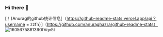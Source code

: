 ### Hi there 👋
[！[Anurag的github统计信息]（https://github-readme-stats.vercel.app/api？username = zzfn）]（https://github.com/anuraghazra/github-readme-stats）
![1605675881360fVqv5t](https://cdn.zzfzzf.com//1605675881360fVqv5t.jpg)
<!--
**zzfn/zzfn** is a ✨ _special_ ✨ repository because its `README.md` (this file) appears on your GitHub profile.

Here are some ideas to get you started:

- 🔭 I’m currently working on ...
- 🌱 I’m currently learning ...
- 👯 I’m looking to collaborate on ...
- 🤔 I’m looking for help with ...
- 💬 Ask me about ...
- 📫 How to reach me: ...
- 😄 Pronouns: ...
- ⚡ Fun fact: ...
-->
